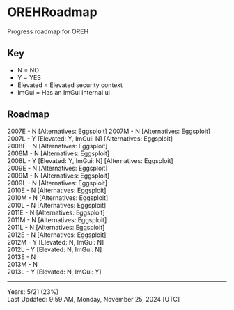 # OREHRoadmap
Progress roadmap for OREH

## Key
* N = NO
* Y = YES
* Elevated = Elevated security context
* ImGui = Has an ImGui internal ui   

## Roadmap
2007E - N [Alternatives: Eggsploit]
2007M - N [Alternatives: Eggsploit]  
2007L - Y [Elevated: Y, ImGui: N] [Alternatives: Eggsploit]  
2008E - N [Alternatives: Eggsploit]  
2008M - N [Alternatives: Eggsploit]  
2008L - Y [Elevated: Y, ImGui: N] [Alternatives: Eggsploit]  
2009E - N [Alternatives: Eggsploit]  
2009M - N [Alternatives: Eggsploit]  
2009L - N [Alternatives: Eggsploit]  
2010E - N [Alternatives: Eggsploit]  
2010M - N [Alternatives: Eggsploit]  
2010L - N [Alternatives: Eggsploit]  
2011E - N [Alternatives: Eggsploit]  
2011M - N [Alternatives: Eggsploit]  
2011L - N [Alternatives: Eggsploit]  
2012E - N [Alternatives: Eggsploit]  
2012M - Y [Elevated: N, ImGui: N]   
2012L - Y [Elevated: N, ImGui: N]   
2013E - N   
2013M - N   
2013L - Y [Elevated: N, ImGui: Y]   

-------------------------------------------
Years: 5/21 (23%)    
Last Updated: 9:59 AM, Monday, November 25, 2024 [UTC]
